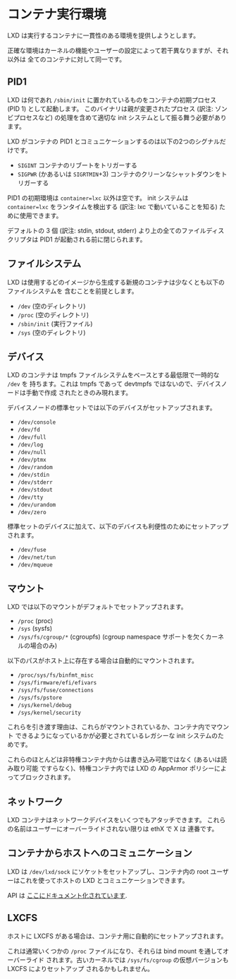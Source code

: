 # コンテナ実行環境
LXD は実行するコンテナに一貫性のある環境を提供しようとします。

正確な環境はカーネルの機能やユーザーの設定によって若干異なりますが、それ以外は
全てのコンテナに対して同一です。

## PID1
LXD は何であれ `/sbin/init` に置かれているものをコンテナの初期プロセス (PID 1) として起動します。
このバイナリは親が変更されたプロセス (訳注: ゾンビプロセスなど) の処理を含めて適切な init
システムとして振る舞う必要があります。

LXD がコンテナの PID1 とコミュニケーションするのは以下の2つのシグナルだけです。

 - `SIGINT` コンテナのリブートをトリガーする
 - `SIGPWR` (かあるいは `SIGRTMIN`+3) コンテナのクリーンなシャットダウンをトリガーする

PID1 の初期環境は `container=lxc` 以外は空です。 init システムは `container=lxc`
をランタイムを検出する (訳注: lxc で動いていることを知る) ために使用できます。

デフォルトの 3 個 (訳注: stdin, stdout, stderr) より上の全てのファイルディスクリプタは
PID1 が起動される前に閉じられます。

## ファイルシステム
LXD は使用するどのイメージから生成する新規のコンテナは少なくとも以下のファイルシステムを
含むことを前提とします。

 - `/dev` (空のディレクトリ)
 - `/proc` (空のディレクトリ)
 - `/sbin/init` (実行ファイル)
 - `/sys` (空のディレクトリ)

## デバイス
LXD のコンテナは tmpfs ファイルシステムをベースとする最低限で一時的な `/dev` を
持ちます。これは tmpfs であって devtmpfs ではないので、デバイスノードは手動で作成
されたときのみ現れます。

デバイスノードの標準セットでは以下のデバイスがセットアップされます。

 - `/dev/console`
 - `/dev/fd`
 - `/dev/full`
 - `/dev/log`
 - `/dev/null`
 - `/dev/ptmx`
 - `/dev/random`
 - `/dev/stdin`
 - `/dev/stderr`
 - `/dev/stdout`
 - `/dev/tty`
 - `/dev/urandom`
 - `/dev/zero`

標準セットのデバイスに加えて、以下のデバイスも利便性のためにセットアップされます。

 - `/dev/fuse`
 - `/dev/net/tun`
 - `/dev/mqueue`

## マウント
LXD では以下のマウントがデフォルトでセットアップされます。

 - `/proc` (proc)
 - `/sys` (sysfs)
 - `/sys/fs/cgroup/*` (cgroupfs) (cgroup namespace サポートを欠くカーネルの場合のみ)

以下のパスがホスト上に存在する場合は自動的にマウントされます。

 - `/proc/sys/fs/binfmt_misc`
 - `/sys/firmware/efi/efivars`
 - `/sys/fs/fuse/connections`
 - `/sys/fs/pstore`
 - `/sys/kernel/debug`
 - `/sys/kernel/security`

これらを引き渡す理由は、これらがマウントされているか、コンテナ内でマウント
できるようになっているかが必要とされているレガシーな init システムのためです。

これらのほとんどは非特権コンテナ内からは書き込み可能ではなく (あるいは読み取り可能
ですらなく)、特権コンテナ内では LXD の AppArmor ポリシーによってブロックされます。

## ネットワーク
LXD コンテナはネットワークデバイスをいくつでもアタッチできます。
これらの名前はユーザーにオーバーライドされない限りは ethX で X は
連番です。

## コンテナからホストへのコミュニケーション
LXD は `/dev/lxd/sock` にソケットをセットアップし、コンテナ内の root ユーザーはこれを使ってホストの
LXD とコミュニケーションできます。

API は [ここにドキュメント化されています](dev-lxd.md).

## LXCFS
ホストに LXCFS がある場合は、コンテナ用に自動的にセットアップされます。

これは通常いくつかの `/proc` ファイルになり、それらは bind mount を通してオーバーライド
されます。古いカーネルでは `/sys/fs/cgroup` の仮想バージョンも LXCFS によりセットアップ
されるかもしれません。
